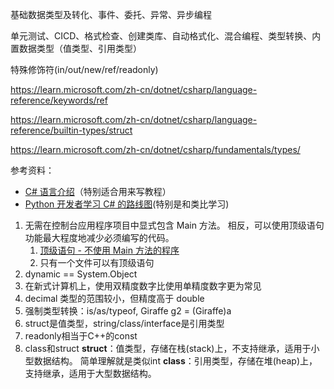 
基础数据类型及转化、事件、委托、异常、异步编程

单元测试、CICD、格式检查、创建类库、自动格式化、混合编程、类型转换、内置数据类型（值类型、引用类型）

特殊修饰符(in/out/new/ref/readonly)

https://learn.microsoft.com/zh-cn/dotnet/csharp/language-reference/keywords/ref

https://learn.microsoft.com/zh-cn/dotnet/csharp/language-reference/builtin-types/struct

https://learn.microsoft.com/zh-cn/dotnet/csharp/fundamentals/types/

参考资料：

- [C# 语言介绍](https://learn.microsoft.com/zh-cn/dotnet/csharp/tour-of-csharp/overview)（特别适合用来写教程）
- [Python 开发者学习 C# 的路线图](https://learn.microsoft.com/zh-cn/dotnet/csharp/tour-of-csharp/tips-for-python-developers)(特别是和类比学习)

1. 无需在控制台应用程序项目中显式包含 Main 方法。 相反，可以使用顶级语句功能最大程度地减少必须编写的代码。
   1. [顶级语句 - 不使用 Main 方法的程序](https://learn.microsoft.com/zh-cn/dotnet/csharp/fundamentals/program-structure/top-level-statements)
   2. 只有一个文件可以有顶级语句
2. dynamic	== System.Object
3. 在新式计算机上，使用双精度数字比使用单精度数字更为常见
4. decimal 类型的范围较小，但精度高于 double
5. 强制类型转换：is/as/typeof, Giraffe g2 = (Giraffe)a
6. struct是值类型，string/class/interface是引用类型
7. readonly相当于C++的const
8. class和struct
   **struct**：值类型，存储在栈(stack)上，不支持继承，适用于小型数据结构。 简单理解就是类似int
   **class**：引用类型，存储在堆(heap)上，支持继承，适用于大型数据结构。